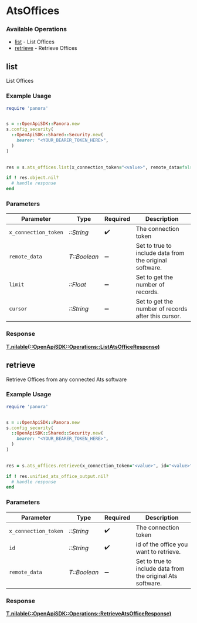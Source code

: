 # AtsOffices


### Available Operations

* [list](#list) - List Offices
* [retrieve](#retrieve) - Retrieve Offices

## list

List Offices

### Example Usage

```ruby
require 'panora'


s = ::OpenApiSDK::Panora.new
s.config_security(
  ::OpenApiSDK::Shared::Security.new(
    bearer: "<YOUR_BEARER_TOKEN_HERE>",
  )
)

    
res = s.ats_offices.list(x_connection_token="<value>", remote_data=false, limit=7685.78, cursor="<value>")

if ! res.object.nil?
  # handle response
end

```

### Parameters

| Parameter                                               | Type                                                    | Required                                                | Description                                             |
| ------------------------------------------------------- | ------------------------------------------------------- | ------------------------------------------------------- | ------------------------------------------------------- |
| `x_connection_token`                                    | *::String*                                              | :heavy_check_mark:                                      | The connection token                                    |
| `remote_data`                                           | *T::Boolean*                                            | :heavy_minus_sign:                                      | Set to true to include data from the original software. |
| `limit`                                                 | *::Float*                                               | :heavy_minus_sign:                                      | Set to get the number of records.                       |
| `cursor`                                                | *::String*                                              | :heavy_minus_sign:                                      | Set to get the number of records after this cursor.     |


### Response

**[T.nilable(::OpenApiSDK::Operations::ListAtsOfficeResponse)](../../models/operations/listatsofficeresponse.md)**


## retrieve

Retrieve Offices from any connected Ats software

### Example Usage

```ruby
require 'panora'


s = ::OpenApiSDK::Panora.new
s.config_security(
  ::OpenApiSDK::Shared::Security.new(
    bearer: "<YOUR_BEARER_TOKEN_HERE>",
  )
)

    
res = s.ats_offices.retrieve(x_connection_token="<value>", id="<value>", remote_data=false)

if ! res.unified_ats_office_output.nil?
  # handle response
end

```

### Parameters

| Parameter                                                   | Type                                                        | Required                                                    | Description                                                 |
| ----------------------------------------------------------- | ----------------------------------------------------------- | ----------------------------------------------------------- | ----------------------------------------------------------- |
| `x_connection_token`                                        | *::String*                                                  | :heavy_check_mark:                                          | The connection token                                        |
| `id`                                                        | *::String*                                                  | :heavy_check_mark:                                          | id of the office you want to retrieve.                      |
| `remote_data`                                               | *T::Boolean*                                                | :heavy_minus_sign:                                          | Set to true to include data from the original Ats software. |


### Response

**[T.nilable(::OpenApiSDK::Operations::RetrieveAtsOfficeResponse)](../../models/operations/retrieveatsofficeresponse.md)**

